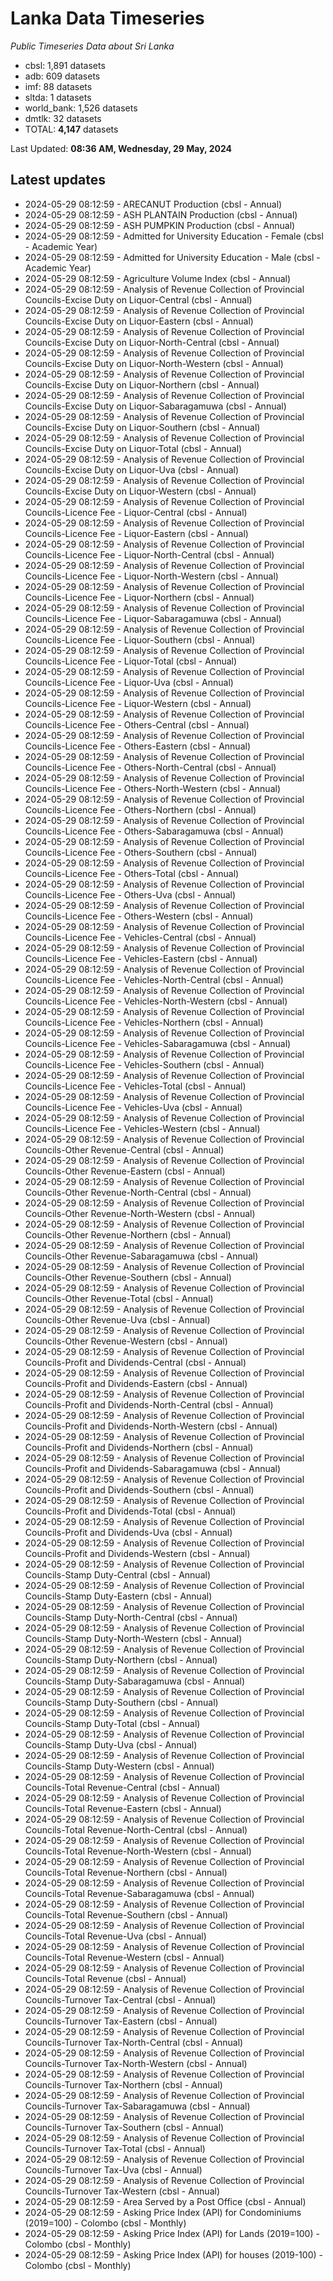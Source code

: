 # Lanka Data Timeseries
*Public Timeseries Data about Sri Lanka*

* cbsl: 1,891 datasets
* adb: 609 datasets
* imf: 88 datasets
* sltda: 1 datasets
* world_bank: 1,526 datasets
* dmtlk: 32 datasets
* TOTAL: **4,147** datasets

Last Updated: **08:36 AM, Wednesday, 29 May, 2024**

## Latest updates

* 2024-05-29 08:12:59 - ARECANUT Production (cbsl - Annual)
* 2024-05-29 08:12:59 - ASH PLANTAIN Production (cbsl - Annual)
* 2024-05-29 08:12:59 - ASH PUMPKIN Production (cbsl - Annual)
* 2024-05-29 08:12:59 - Admitted for University Education - Female (cbsl - Academic Year)
* 2024-05-29 08:12:59 - Admitted for University Education - Male (cbsl - Academic Year)
* 2024-05-29 08:12:59 - Agriculture Volume Index (cbsl - Annual)
* 2024-05-29 08:12:59 - Analysis of Revenue Collection of Provincial Councils-Excise Duty on Liquor-Central (cbsl - Annual)
* 2024-05-29 08:12:59 - Analysis of Revenue Collection of Provincial Councils-Excise Duty on Liquor-Eastern (cbsl - Annual)
* 2024-05-29 08:12:59 - Analysis of Revenue Collection of Provincial Councils-Excise Duty on Liquor-North-Central (cbsl - Annual)
* 2024-05-29 08:12:59 - Analysis of Revenue Collection of Provincial Councils-Excise Duty on Liquor-North-Western (cbsl - Annual)
* 2024-05-29 08:12:59 - Analysis of Revenue Collection of Provincial Councils-Excise Duty on Liquor-Northern (cbsl - Annual)
* 2024-05-29 08:12:59 - Analysis of Revenue Collection of Provincial Councils-Excise Duty on Liquor-Sabaragamuwa (cbsl - Annual)
* 2024-05-29 08:12:59 - Analysis of Revenue Collection of Provincial Councils-Excise Duty on Liquor-Southern (cbsl - Annual)
* 2024-05-29 08:12:59 - Analysis of Revenue Collection of Provincial Councils-Excise Duty on Liquor-Total (cbsl - Annual)
* 2024-05-29 08:12:59 - Analysis of Revenue Collection of Provincial Councils-Excise Duty on Liquor-Uva (cbsl - Annual)
* 2024-05-29 08:12:59 - Analysis of Revenue Collection of Provincial Councils-Excise Duty on Liquor-Western (cbsl - Annual)
* 2024-05-29 08:12:59 - Analysis of Revenue Collection of Provincial Councils-Licence Fee - Liquor-Central (cbsl - Annual)
* 2024-05-29 08:12:59 - Analysis of Revenue Collection of Provincial Councils-Licence Fee - Liquor-Eastern (cbsl - Annual)
* 2024-05-29 08:12:59 - Analysis of Revenue Collection of Provincial Councils-Licence Fee - Liquor-North-Central (cbsl - Annual)
* 2024-05-29 08:12:59 - Analysis of Revenue Collection of Provincial Councils-Licence Fee - Liquor-North-Western (cbsl - Annual)
* 2024-05-29 08:12:59 - Analysis of Revenue Collection of Provincial Councils-Licence Fee - Liquor-Northern (cbsl - Annual)
* 2024-05-29 08:12:59 - Analysis of Revenue Collection of Provincial Councils-Licence Fee - Liquor-Sabaragamuwa (cbsl - Annual)
* 2024-05-29 08:12:59 - Analysis of Revenue Collection of Provincial Councils-Licence Fee - Liquor-Southern (cbsl - Annual)
* 2024-05-29 08:12:59 - Analysis of Revenue Collection of Provincial Councils-Licence Fee - Liquor-Total (cbsl - Annual)
* 2024-05-29 08:12:59 - Analysis of Revenue Collection of Provincial Councils-Licence Fee - Liquor-Uva (cbsl - Annual)
* 2024-05-29 08:12:59 - Analysis of Revenue Collection of Provincial Councils-Licence Fee - Liquor-Western (cbsl - Annual)
* 2024-05-29 08:12:59 - Analysis of Revenue Collection of Provincial Councils-Licence Fee - Others-Central (cbsl - Annual)
* 2024-05-29 08:12:59 - Analysis of Revenue Collection of Provincial Councils-Licence Fee - Others-Eastern (cbsl - Annual)
* 2024-05-29 08:12:59 - Analysis of Revenue Collection of Provincial Councils-Licence Fee - Others-North-Central (cbsl - Annual)
* 2024-05-29 08:12:59 - Analysis of Revenue Collection of Provincial Councils-Licence Fee - Others-North-Western (cbsl - Annual)
* 2024-05-29 08:12:59 - Analysis of Revenue Collection of Provincial Councils-Licence Fee - Others-Northern (cbsl - Annual)
* 2024-05-29 08:12:59 - Analysis of Revenue Collection of Provincial Councils-Licence Fee - Others-Sabaragamuwa (cbsl - Annual)
* 2024-05-29 08:12:59 - Analysis of Revenue Collection of Provincial Councils-Licence Fee - Others-Southern (cbsl - Annual)
* 2024-05-29 08:12:59 - Analysis of Revenue Collection of Provincial Councils-Licence Fee - Others-Total (cbsl - Annual)
* 2024-05-29 08:12:59 - Analysis of Revenue Collection of Provincial Councils-Licence Fee - Others-Uva (cbsl - Annual)
* 2024-05-29 08:12:59 - Analysis of Revenue Collection of Provincial Councils-Licence Fee - Others-Western (cbsl - Annual)
* 2024-05-29 08:12:59 - Analysis of Revenue Collection of Provincial Councils-Licence Fee - Vehicles-Central (cbsl - Annual)
* 2024-05-29 08:12:59 - Analysis of Revenue Collection of Provincial Councils-Licence Fee - Vehicles-Eastern (cbsl - Annual)
* 2024-05-29 08:12:59 - Analysis of Revenue Collection of Provincial Councils-Licence Fee - Vehicles-North-Central (cbsl - Annual)
* 2024-05-29 08:12:59 - Analysis of Revenue Collection of Provincial Councils-Licence Fee - Vehicles-North-Western (cbsl - Annual)
* 2024-05-29 08:12:59 - Analysis of Revenue Collection of Provincial Councils-Licence Fee - Vehicles-Northern (cbsl - Annual)
* 2024-05-29 08:12:59 - Analysis of Revenue Collection of Provincial Councils-Licence Fee - Vehicles-Sabaragamuwa (cbsl - Annual)
* 2024-05-29 08:12:59 - Analysis of Revenue Collection of Provincial Councils-Licence Fee - Vehicles-Southern (cbsl - Annual)
* 2024-05-29 08:12:59 - Analysis of Revenue Collection of Provincial Councils-Licence Fee - Vehicles-Total (cbsl - Annual)
* 2024-05-29 08:12:59 - Analysis of Revenue Collection of Provincial Councils-Licence Fee - Vehicles-Uva (cbsl - Annual)
* 2024-05-29 08:12:59 - Analysis of Revenue Collection of Provincial Councils-Licence Fee - Vehicles-Western (cbsl - Annual)
* 2024-05-29 08:12:59 - Analysis of Revenue Collection of Provincial Councils-Other Revenue-Central (cbsl - Annual)
* 2024-05-29 08:12:59 - Analysis of Revenue Collection of Provincial Councils-Other Revenue-Eastern (cbsl - Annual)
* 2024-05-29 08:12:59 - Analysis of Revenue Collection of Provincial Councils-Other Revenue-North-Central (cbsl - Annual)
* 2024-05-29 08:12:59 - Analysis of Revenue Collection of Provincial Councils-Other Revenue-North-Western (cbsl - Annual)
* 2024-05-29 08:12:59 - Analysis of Revenue Collection of Provincial Councils-Other Revenue-Northern (cbsl - Annual)
* 2024-05-29 08:12:59 - Analysis of Revenue Collection of Provincial Councils-Other Revenue-Sabaragamuwa (cbsl - Annual)
* 2024-05-29 08:12:59 - Analysis of Revenue Collection of Provincial Councils-Other Revenue-Southern (cbsl - Annual)
* 2024-05-29 08:12:59 - Analysis of Revenue Collection of Provincial Councils-Other Revenue-Total (cbsl - Annual)
* 2024-05-29 08:12:59 - Analysis of Revenue Collection of Provincial Councils-Other Revenue-Uva (cbsl - Annual)
* 2024-05-29 08:12:59 - Analysis of Revenue Collection of Provincial Councils-Other Revenue-Western (cbsl - Annual)
* 2024-05-29 08:12:59 - Analysis of Revenue Collection of Provincial Councils-Profit and Dividends-Central (cbsl - Annual)
* 2024-05-29 08:12:59 - Analysis of Revenue Collection of Provincial Councils-Profit and Dividends-Eastern (cbsl - Annual)
* 2024-05-29 08:12:59 - Analysis of Revenue Collection of Provincial Councils-Profit and Dividends-North-Central (cbsl - Annual)
* 2024-05-29 08:12:59 - Analysis of Revenue Collection of Provincial Councils-Profit and Dividends-North-Western (cbsl - Annual)
* 2024-05-29 08:12:59 - Analysis of Revenue Collection of Provincial Councils-Profit and Dividends-Northern (cbsl - Annual)
* 2024-05-29 08:12:59 - Analysis of Revenue Collection of Provincial Councils-Profit and Dividends-Sabaragamuwa (cbsl - Annual)
* 2024-05-29 08:12:59 - Analysis of Revenue Collection of Provincial Councils-Profit and Dividends-Southern (cbsl - Annual)
* 2024-05-29 08:12:59 - Analysis of Revenue Collection of Provincial Councils-Profit and Dividends-Total (cbsl - Annual)
* 2024-05-29 08:12:59 - Analysis of Revenue Collection of Provincial Councils-Profit and Dividends-Uva (cbsl - Annual)
* 2024-05-29 08:12:59 - Analysis of Revenue Collection of Provincial Councils-Profit and Dividends-Western (cbsl - Annual)
* 2024-05-29 08:12:59 - Analysis of Revenue Collection of Provincial Councils-Stamp Duty-Central (cbsl - Annual)
* 2024-05-29 08:12:59 - Analysis of Revenue Collection of Provincial Councils-Stamp Duty-Eastern (cbsl - Annual)
* 2024-05-29 08:12:59 - Analysis of Revenue Collection of Provincial Councils-Stamp Duty-North-Central (cbsl - Annual)
* 2024-05-29 08:12:59 - Analysis of Revenue Collection of Provincial Councils-Stamp Duty-North-Western (cbsl - Annual)
* 2024-05-29 08:12:59 - Analysis of Revenue Collection of Provincial Councils-Stamp Duty-Northern (cbsl - Annual)
* 2024-05-29 08:12:59 - Analysis of Revenue Collection of Provincial Councils-Stamp Duty-Sabaragamuwa (cbsl - Annual)
* 2024-05-29 08:12:59 - Analysis of Revenue Collection of Provincial Councils-Stamp Duty-Southern (cbsl - Annual)
* 2024-05-29 08:12:59 - Analysis of Revenue Collection of Provincial Councils-Stamp Duty-Total (cbsl - Annual)
* 2024-05-29 08:12:59 - Analysis of Revenue Collection of Provincial Councils-Stamp Duty-Uva (cbsl - Annual)
* 2024-05-29 08:12:59 - Analysis of Revenue Collection of Provincial Councils-Stamp Duty-Western (cbsl - Annual)
* 2024-05-29 08:12:59 - Analysis of Revenue Collection of Provincial Councils-Total Revenue-Central (cbsl - Annual)
* 2024-05-29 08:12:59 - Analysis of Revenue Collection of Provincial Councils-Total Revenue-Eastern (cbsl - Annual)
* 2024-05-29 08:12:59 - Analysis of Revenue Collection of Provincial Councils-Total Revenue-North-Central (cbsl - Annual)
* 2024-05-29 08:12:59 - Analysis of Revenue Collection of Provincial Councils-Total Revenue-North-Western (cbsl - Annual)
* 2024-05-29 08:12:59 - Analysis of Revenue Collection of Provincial Councils-Total Revenue-Northern (cbsl - Annual)
* 2024-05-29 08:12:59 - Analysis of Revenue Collection of Provincial Councils-Total Revenue-Sabaragamuwa (cbsl - Annual)
* 2024-05-29 08:12:59 - Analysis of Revenue Collection of Provincial Councils-Total Revenue-Southern (cbsl - Annual)
* 2024-05-29 08:12:59 - Analysis of Revenue Collection of Provincial Councils-Total Revenue-Uva (cbsl - Annual)
* 2024-05-29 08:12:59 - Analysis of Revenue Collection of Provincial Councils-Total Revenue-Western (cbsl - Annual)
* 2024-05-29 08:12:59 - Analysis of Revenue Collection of Provincial Councils-Total Revenue (cbsl - Annual)
* 2024-05-29 08:12:59 - Analysis of Revenue Collection of Provincial Councils-Turnover Tax-Central (cbsl - Annual)
* 2024-05-29 08:12:59 - Analysis of Revenue Collection of Provincial Councils-Turnover Tax-Eastern (cbsl - Annual)
* 2024-05-29 08:12:59 - Analysis of Revenue Collection of Provincial Councils-Turnover Tax-North-Central (cbsl - Annual)
* 2024-05-29 08:12:59 - Analysis of Revenue Collection of Provincial Councils-Turnover Tax-North-Western (cbsl - Annual)
* 2024-05-29 08:12:59 - Analysis of Revenue Collection of Provincial Councils-Turnover Tax-Northern (cbsl - Annual)
* 2024-05-29 08:12:59 - Analysis of Revenue Collection of Provincial Councils-Turnover Tax-Sabaragamuwa (cbsl - Annual)
* 2024-05-29 08:12:59 - Analysis of Revenue Collection of Provincial Councils-Turnover Tax-Southern (cbsl - Annual)
* 2024-05-29 08:12:59 - Analysis of Revenue Collection of Provincial Councils-Turnover Tax-Total (cbsl - Annual)
* 2024-05-29 08:12:59 - Analysis of Revenue Collection of Provincial Councils-Turnover Tax-Uva (cbsl - Annual)
* 2024-05-29 08:12:59 - Analysis of Revenue Collection of Provincial Councils-Turnover Tax-Western (cbsl - Annual)
* 2024-05-29 08:12:59 - Area Served by a Post Office (cbsl - Annual)
* 2024-05-29 08:12:59 - Asking Price Index (API) for Condominiums (2019=100) - Colombo (cbsl - Monthly)
* 2024-05-29 08:12:59 - Asking Price Index (API) for Lands (2019=100) - Colombo (cbsl - Monthly)
* 2024-05-29 08:12:59 - Asking Price Index (API) for houses (2019-100) - Colombo (cbsl - Monthly)